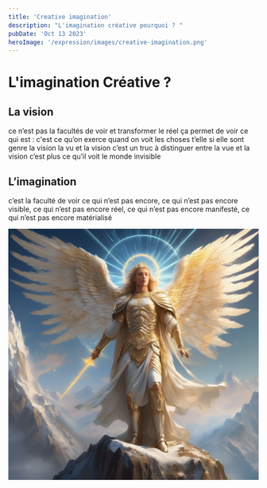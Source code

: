 ```yaml
---
title: 'Creative imagination'
description: "L'imagination créative pourquoi ? "
pubDate: 'Oct 13 2023'
heroImage: '/expression/images/creative-imagination.png'
---
```


# L'imagination Créative ? 



## La vision

ce n’est pas la facultés de voir et transformer le réel ça permet de voir ce qui est : c'est ce qu’on exerce quand on voit les choses t’elle si elle sont genre la vision la vu et la vision c’est un truc à distinguer entre la vue et la vision c’est plus ce qu’il voit le monde invisible

## L’imagination

c’est la faculté de voir ce qui n’est pas encore, ce qui n’est pas encore visible, ce qui n’est pas encore réel, ce qui n’est pas encore manifesté, ce qui n’est pas encore matérialisé




![archangel](/public/archangel.png)